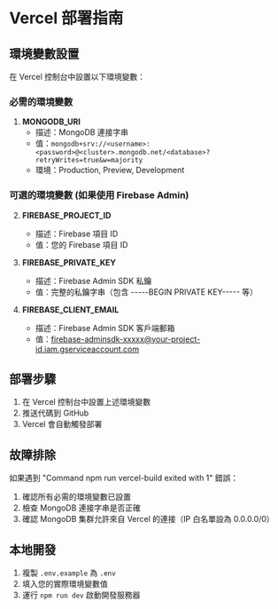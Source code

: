# Vercel 部署指南

## 環境變數設置

在 Vercel 控制台中設置以下環境變數：

### 必需的環境變數

1. **MONGODB_URI**
   - 描述：MongoDB 連接字串
   - 值：`mongodb+srv://<username>:<password>@<cluster>.mongodb.net/<database>?retryWrites=true&w=majority`
   - 環境：Production, Preview, Development

### 可選的環境變數 (如果使用 Firebase Admin)

2. **FIREBASE_PROJECT_ID**
   - 描述：Firebase 項目 ID
   - 值：您的 Firebase 項目 ID

3. **FIREBASE_PRIVATE_KEY**
   - 描述：Firebase Admin SDK 私鑰
   - 值：完整的私鑰字串（包含 -----BEGIN PRIVATE KEY----- 等）

4. **FIREBASE_CLIENT_EMAIL**
   - 描述：Firebase Admin SDK 客戶端郵箱
   - 值：firebase-adminsdk-xxxxx@your-project-id.iam.gserviceaccount.com

## 部署步驟

1. 在 Vercel 控制台中設置上述環境變數
2. 推送代碼到 GitHub
3. Vercel 會自動觸發部署

## 故障排除

如果遇到 "Command npm run vercel-build exited with 1" 錯誤：

1. 確認所有必需的環境變數已設置
2. 檢查 MongoDB 連接字串是否正確
3. 確認 MongoDB 集群允許來自 Vercel 的連接（IP 白名單設為 0.0.0.0/0）

## 本地開發

1. 複製 `.env.example` 為 `.env`
2. 填入您的實際環境變數值
3. 運行 `npm run dev` 啟動開發服務器
